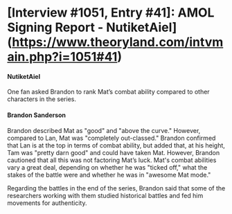 # [Interview #1051, Entry #41]: AMOL Signing Report - NutiketAiel](https://www.theoryland.com/intvmain.php?i=1051#41)

#### NutiketAiel

One fan asked Brandon to rank Mat’s combat ability compared to other characters in the series.

#### Brandon Sanderson

Brandon described Mat as "good" and "above the curve." However, compared to Lan, Mat was "completely out-classed." Brandon confirmed that Lan is at the top in terms of combat ability, but added that, at his height, Tam was "pretty darn good" and could have taken Mat. However, Brandon cautioned that all this was not factoring Mat’s luck. Mat's combat abilities vary a great deal, depending on whether he was "ticked off," what the stakes of the battle were and whether he was in "awesome Mat mode."

Regarding the battles in the end of the series, Brandon said that some of the researchers working with them studied historical battles and fed him movements for authenticity.

